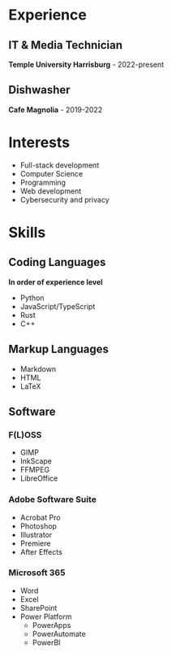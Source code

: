 # Experience
## IT & Media Technician
**Temple University Harrisburg** - 2022-present
## Dishwasher
**Cafe Magnolia** - 2019-2022

# Interests
- Full-stack development
- Computer Science
- Programming
- Web development
- Cybersecurity and privacy

# Skills
## Coding Languages
**In order of experience level**
- Python
- JavaScript/TypeScript
- Rust
- C++

## Markup Languages
- Markdown
- HTML
- LaTeX
## Software
### F(L)OSS
- GIMP
- InkScape
- FFMPEG
- LibreOffice
### Adobe Software Suite
- Acrobat Pro
- Photoshop
- Illustrator
- Premiere
- After Effects
### Microsoft 365
- Word
- Excel
- SharePoint
- Power Platform
	- PowerApps
	- PowerAutomate
	- PowerBI
